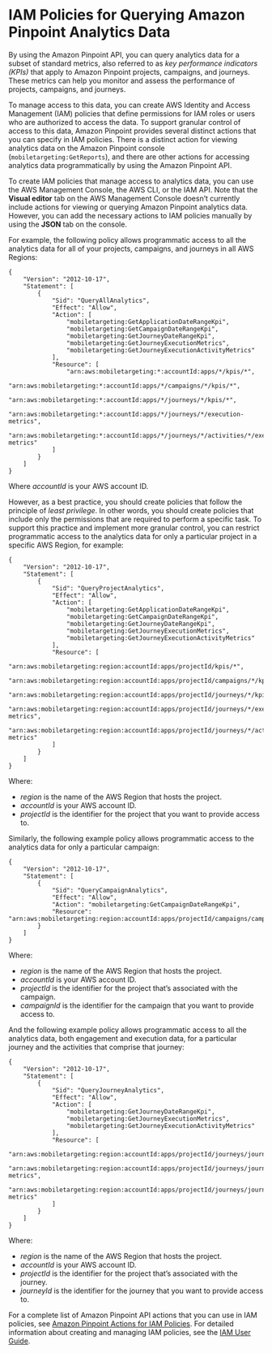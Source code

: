 # IAM Policies for Querying Amazon Pinpoint Analytics Data<a name="analytics-permissions"></a>

By using the Amazon Pinpoint API, you can query analytics data for a subset of standard metrics, also referred to as *key performance indicators \(KPIs\)* that apply to Amazon Pinpoint projects, campaigns, and journeys\. These metrics can help you monitor and assess the performance of projects, campaigns, and journeys\.

To manage access to this data, you can create AWS Identity and Access Management \(IAM\) policies that define permissions for IAM roles or users who are authorized to access the data\. To support granular control of access to this data, Amazon Pinpoint provides several distinct actions that you can specify in IAM policies\. There is a distinct action for viewing analytics data on the Amazon Pinpoint console \(`mobiletargeting:GetReports`\), and there are other actions for accessing analytics data programmatically by using the Amazon Pinpoint API\.

To create IAM policies that manage access to analytics data, you can use the AWS Management Console, the AWS CLI, or the IAM API\. Note that the **Visual editor** tab on the AWS Management Console doesn’t currently include actions for viewing or querying Amazon Pinpoint analytics data\. However, you can add the necessary actions to IAM policies manually by using the **JSON** tab on the console\.

For example, the following policy allows programmatic access to all the analytics data for all of your projects, campaigns, and journeys in all AWS Regions:

```
{
    "Version": "2012-10-17",
    "Statement": [
        {
            "Sid": "QueryAllAnalytics",
            "Effect": "Allow",
            "Action": [
                "mobiletargeting:GetApplicationDateRangeKpi",
                "mobiletargeting:GetCampaignDateRangeKpi",
                "mobiletargeting:GetJourneyDateRangeKpi",
                "mobiletargeting:GetJourneyExecutionMetrics",
                "mobiletargeting:GetJourneyExecutionActivityMetrics"
            ],
            "Resource": [
                "arn:aws:mobiletargeting:*:accountId:apps/*/kpis/*",
                "arn:aws:mobiletargeting:*:accountId:apps/*/campaigns/*/kpis/*",
                "arn:aws:mobiletargeting:*:accountId:apps/*/journeys/*/kpis/*",
                "arn:aws:mobiletargeting:*:accountId:apps/*/journeys/*/execution-metrics",
                "arn:aws:mobiletargeting:*:accountId:apps/*/journeys/*/activities/*/execution-metrics"
            ]
        }
    ]
}
```

Where *accountId* is your AWS account ID\.

However, as a best practice, you should create policies that follow the principle of *least privilege*\. In other words, you should create policies that include only the permissions that are required to perform a specific task\. To support this practice and implement more granular control, you can restrict programmatic access to the analytics data for only a particular project in a specific AWS Region, for example:

```
{
    "Version": "2012-10-17",
    "Statement": [
        {
            "Sid": "QueryProjectAnalytics",
            "Effect": "Allow",
            "Action": [
                "mobiletargeting:GetApplicationDateRangeKpi",
                "mobiletargeting:GetCampaignDateRangeKpi",
                "mobiletargeting:GetJourneyDateRangeKpi",
                "mobiletargeting:GetJourneyExecutionMetrics",
                "mobiletargeting:GetJourneyExecutionActivityMetrics"
            ],
            "Resource": [
                "arn:aws:mobiletargeting:region:accountId:apps/projectId/kpis/*",
                "arn:aws:mobiletargeting:region:accountId:apps/projectId/campaigns/*/kpis/*",
                "arn:aws:mobiletargeting:region:accountId:apps/projectId/journeys/*/kpis/*",
                "arn:aws:mobiletargeting:region:accountId:apps/projectId/journeys/*/execution-metrics",
                "arn:aws:mobiletargeting:region:accountId:apps/projectId/journeys/*/activities/*/execution-metrics"
            ]
        }
    ]
}
```

Where:
+ *region* is the name of the AWS Region that hosts the project\.
+ *accountId* is your AWS account ID\.
+ *projectId* is the identifier for the project that you want to provide access to\.

Similarly, the following example policy allows programmatic access to the analytics data for only a particular campaign:

```
{
    "Version": "2012-10-17",
    "Statement": [
        {
            "Sid": "QueryCampaignAnalytics",
            "Effect": "Allow",
            "Action": "mobiletargeting:GetCampaignDateRangeKpi",
            "Resource": "arn:aws:mobiletargeting:region:accountId:apps/projectId/campaigns/campaignId/kpis/*"
        }
    ]
}
```

Where:
+ *region* is the name of the AWS Region that hosts the project\.
+ *accountId* is your AWS account ID\.
+ *projectId* is the identifier for the project that’s associated with the campaign\.
+ *campaignId* is the identifier for the campaign that you want to provide access to\.

And the following example policy allows programmatic access to all the analytics data, both engagement and execution data, for a particular journey and the activities that comprise that journey:

```
{
    "Version": "2012-10-17",
    "Statement": [
        {
            "Sid": "QueryJourneyAnalytics",
            "Effect": "Allow",
            "Action": [
                "mobiletargeting:GetJourneyDateRangeKpi",
                "mobiletargeting:GetJourneyExecutionMetrics",
                "mobiletargeting:GetJourneyExecutionActivityMetrics"
            ],
            "Resource": [
                "arn:aws:mobiletargeting:region:accountId:apps/projectId/journeys/journeyId/kpis/*",
                "arn:aws:mobiletargeting:region:accountId:apps/projectId/journeys/journeyId/execution-metrics",
                "arn:aws:mobiletargeting:region:accountId:apps/projectId/journeys/journeyId/activities/*/execution-metrics"
            ]
        }
    ]
}
```

Where:
+ *region* is the name of the AWS Region that hosts the project\.
+ *accountId* is your AWS account ID\.
+ *projectId* is the identifier for the project that’s associated with the journey\.
+ *journeyId* is the identifier for the journey that you want to provide access to\.

For a complete list of Amazon Pinpoint API actions that you can use in IAM policies, see [Amazon Pinpoint Actions for IAM Policies](permissions-actions.md)\. For detailed information about creating and managing IAM policies, see the [IAM User Guide](https://docs.aws.amazon.com/IAM/latest/UserGuide/)\.